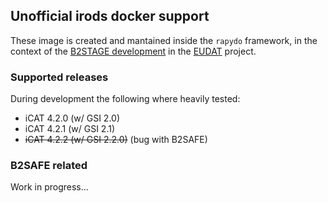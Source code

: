 ## Unofficial irods docker support

These image is created and mantained inside the `rapydo` framework,
in the context of the [B2STAGE development](https://github.com/EUDAT-B2STAGE/http-api#objectives) in the [EUDAT](https://eudat.eu/) project.

### Supported releases

During development the following where heavily tested:

*   iCAT 4.2.0 (w/ GSI 2.0)
*   iCAT 4.2.1 (w/ GSI 2.1)
*   ~~iCAT 4.2.2 (w/ GSI 2.2.0)~~ (bug with B2SAFE)

### B2SAFE related

Work in progress...

